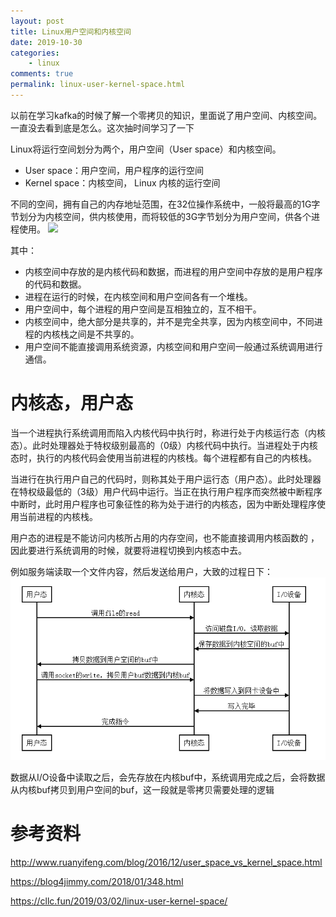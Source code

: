 ```yaml
---
layout: post
title: Linux用户空间和内核空间
date: 2019-10-30
categories:
    - linux
comments: true
permalink: linux-user-kernel-space.html
---
```


以前在学习kafka的时候了解一个零拷贝的知识，里面说了用户空间、内核空间。一直没去看到底是怎么。这次抽时间学习了一下

Linux将运行空间划分为两个，用户空间（User space）和内核空间。

- User space：用户空间，用户程序的运行空间
- Kernel space：内核空间， Linux 内核的运行空间

不同的空间，拥有自己的内存地址范围，在32位操作系统中，一般将最高的1G字节划分为内核空间，供内核使用，而将较低的3G字节划分为用户空间，供各个进程使用。
![](/assets/images/posts/linux-user-kernel-space/linux-user-kernel-space-1.png)

其中：

- 内核空间中存放的是内核代码和数据，而进程的用户空间中存放的是用户程序的代码和数据。
- 进程在运行的时候，在内核空间和用户空间各有一个堆栈。
- 用户空间中，每个进程的用户空间是互相独立的，互不相干。
- 内核空间中，绝大部分是共享的，并不是完全共享，因为内核空间中，不同进程的内核栈之间是不共享的。
- 用户空间不能直接调用系统资源，内核空间和用户空间一般通过系统调用进行通信。 

# 内核态，用户态

当一个进程执行系统调用而陷入内核代码中执行时，称进行处于内核运行态（内核态）。此时处理器处于特权级别最高的（0级）内核代码中执行。当进程处于内核态时，执行的内核代码会使用当前进程的内核栈。每个进程都有自己的内核栈。

当进行在执行用户自己的代码时，则称其处于用户运行态（用户态）。此时处理器在特权级最低的（3级）用户代码中运行。当正在执行用户程序而突然被中断程序中断时，此时用户程序也可象征性的称为处于进行的内核态，因为中断处理程序使用当前进程的内核栈。

用户态的进程是不能访问内核所占用的内存空间，也不能直接调用内核函数的 ，因此要进行系统调用的时候，就要将进程切换到内核态中去。

例如服务端读取一个文件内容，然后发送给用户，大致的过程日下：
![](/assets/images/posts/linux-user-kernel-space/linux-user-kernel-space-2.png)

数据从I/O设备中读取之后，会先存放在内核buf中，系统调用完成之后，会将数据从内核buf拷贝到用户空间的buf，这一段就是零拷贝需要处理的逻辑

# 参考资料

http://www.ruanyifeng.com/blog/2016/12/user_space_vs_kernel_space.html

https://blog4jimmy.com/2018/01/348.html

https://cllc.fun/2019/03/02/linux-user-kernel-space/